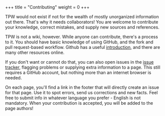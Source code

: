 +++
title = "Contributing"
weight = 0
+++

TPW would not exist if not for the wealth of mostly unorganized information out there. That's why it needs collaborators! You are welcome to contribute your knowledge, correct mistakes, and supply new sources and references.

TPW is not a wiki, however. While anyone can contribute, there's a process to it. You should have basic knowledge of using GitHub, and the fork and pull request-based workflow. Github has a useful [introduction][github-hello-world], and there are many other resources online.

If you don't want or cannot do that, you can also open issues in the [issue tracker][issue-tracker], flagging problems or supplying extra information to a page. This still requires a GitHub account, but nothing more than an internet browser is needed.

On each page, you'll find a link in the footer that will directly create an issue for that page. Use it to spot errors, send us corrections and new facts. Feel free to submit info in whatever language you prefer - English is not mandatory. When your contribution is accepted, you will be added to the page authors!


[github-hello-world]: //docs.github.com/en/get-started/quickstart/hello-world
[issue-tracker]: //github.com/k3rni/teczki-polskiego-wrestlingu/issues
